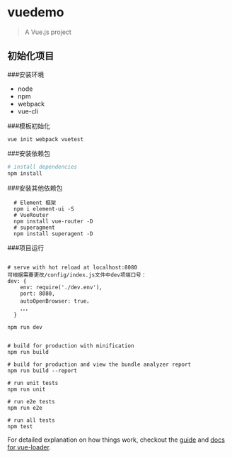 # vuedemo

> A Vue.js project

## 初始化项目

###安装环境
* node
* npm
* webpack
* vue-cli

###模板初始化

```
vue init webpack vuetest

```
###安装依赖包
``` bash
# install dependencies
npm install

```

###安装其他依赖包
```
  # Element 框架
  npm i element-ui -S
  # VueRouter
  npm install vue-router -D
  # superagment  
  npm install superagent -D
```

###项目运行
```

# serve with hot reload at localhost:8080 
可根据需要更改/config/index.js文件中dev项端口号：
dev: {
    env: require('./dev.env'),
    port: 8080,
    autoOpenBrowser: true，
    ，，，
  }
  
npm run dev  
  
  
# build for production with minification
npm run build

# build for production and view the bundle analyzer report
npm run build --report

# run unit tests
npm run unit

# run e2e tests
npm run e2e

# run all tests
npm test
```

For detailed explanation on how things work, checkout the [guide](http://vuejs-templates.github.io/webpack/) and [docs for vue-loader](http://vuejs.github.io/vue-loader).

